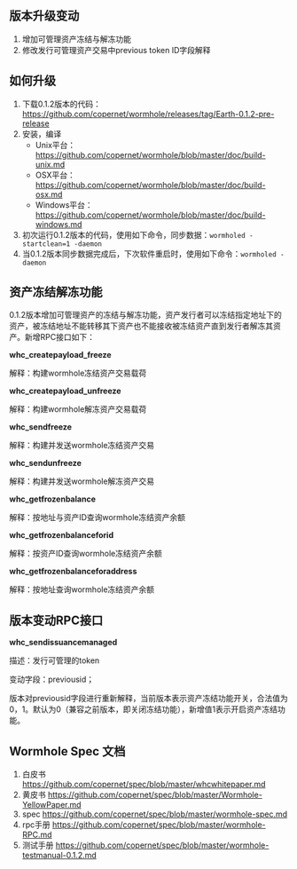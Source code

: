 ## 版本升级变动

1. 增加可管理资产冻结与解冻功能
2. 修改发行可管理资产交易中previous token ID字段解释

## 如何升级

1. 下载0.1.2版本的代码：https://github.com/copernet/wormhole/releases/tag/Earth-0.1.2-pre-release
2. 安装，编译
   - Unix平台：https://github.com/copernet/wormhole/blob/master/doc/build-unix.md
   - OSX平台：https://github.com/copernet/wormhole/blob/master/doc/build-osx.md
   - Windows平台：https://github.com/copernet/wormhole/blob/master/doc/build-windows.md
3. 初次运行0.1.2版本的代码，使用如下命令，同步数据：`wormholed -startclean=1 -daemon`
4. 当0.1.2版本同步数据完成后，下次软件重启时，使用如下命令：`wormholed -daemon`

## 资产冻结解冻功能

0.1.2版本增加可管理资产的冻结与解冻功能，资产发行者可以冻结指定地址下的资产，被冻结地址不能转移其下资产也不能接收被冻结资产直到发行者解冻其资产。新增RPC接口如下：

**whc_createpayload_freeze**

解释：构建wormhole冻结资产交易载荷

**whc_createpayload_unfreeze**

解释：构建wormhole解冻资产交易载荷

**whc_sendfreeze**

解释：构建并发送wormhole冻结资产交易

**whc_sendunfreeze**

解释：构建并发送wormhole解冻资产交易

**whc_getfrozenbalance**

解释：按地址与资产ID查询wormhole冻结资产余额

**whc_getfrozenbalanceforid**

解释：按资产ID查询wormhole冻结资产余额

**whc_getfrozenbalanceforaddress**

解释：按地址查询wormhole冻结资产余额

## 版本变动RPC接口

**whc_sendissuancemanaged**

描述：发行可管理的token

变动字段：previousid；

版本对previousid字段进行重新解释，当前版本表示资产冻结功能开关，合法值为0，1。默认为0（兼容之前版本，即关闭冻结功能），新增值1表示开启资产冻结功能。

## Wormhole Spec 文档

1. 白皮书     https://github.com/copernet/spec/blob/master/whcwhitepaper.md
2. 黄皮书     https://github.com/copernet/spec/blob/master/Wormhole-YellowPaper.md
3. spec       https://github.com/copernet/spec/blob/master/wormhole-spec.md
4. rpc手册    https://github.com/copernet/spec/blob/master/wormhole-RPC.md
5. 测试手册   https://github.com/copernet/spec/blob/master/wormhole-testmanual-0.1.2.md

